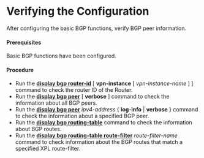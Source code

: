 Verifying the Configuration
===========================

After configuring the basic BGP functions, verify BGP peer information.

#### Prerequisites

Basic BGP functions have been configured.


#### Procedure

* Run the [**display bgp router-id**](cmdqueryname=display+bgp+router-id+vpn-instance) [ **vpn-instance** [ *vpn-instance-name* ] ] command to check the router ID of the Router.
* Run the [**display bgp peer**](cmdqueryname=display+bgp+peer+verbose) [ **verbose** ] command to check the information about all BGP peers.
* Run the [**display bgp peer**](cmdqueryname=display+bgp+peer+log-info+verbose) *ipv4-address* { **log-info** | **verbose** } command to check the information about a specified BGP peer.
* Run the [**display bgp routing-table**](cmdqueryname=display+bgp+routing-table) command to check the information about BGP routes.
* Run the [**display bgp routing-table route-filter**](cmdqueryname=display+bgp+routing-table+route-filter) *route-filter-name* command to check information about the BGP routes that match a specified XPL route-filter.
